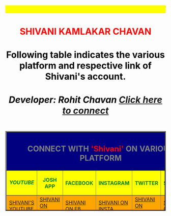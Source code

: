 
<html>

<head>
<meta charset="UTF-8"/>

<meta name="viewport" content="width=device-width, initial-scale=1.0" />

<title>
Shivani Chavan
</title>

</head>


<body>


<H2><MARQUEE BGCOLOR = "Yellow"> WELCOME ON OFFICIAL SITE OF SHIVANI CHAVAN'S SOCIAL MEDIA MANAGEMENT SITE. </MARQUEE></H2>
 <h1><CENTER><FONT COLOR = "RED">SHIVANI KAMLAKAR CHAVAN 


<H4><FONT COLOR = "black">Following table indicates the various platform and respective link of Shivani's account.

<Table BORDER="3" HEIGHT = "250" WIDTH ="900">
<TR>
<TH COLSPAN=7 BGCOLOR = "navy"> <H2> <FONT COLOR="GREY">CONNECT WITH <FONT COLOR="RED">'Shivani'</FONT> ON VARIOUS PLATFORM</FONT></H2></th>
</TR>

<TR BGCOLOR = "YELLOW"> 
<TH BGCOLOR = "YELLOW"> <FONT COLOR="GREEN"><h5>YOUTUBE</h5></FONT></TH> <TH BGCOLOR = "YELLOW"> <FONT COLOR="GREEN">JOSH APP
<TH BGCOLOR = "YELLOW"> <FONT COLOR="GREEN">FACEBOOK <TH BGCOLOR = "YELLOW"> <FONT COLOR="GREEN">INSTAGRAM <TH BGCOLOR = "YELLOW"> <FONT COLOR="GREEN">
TWITTER<TH BGCOLOR = "YELLOW"> <FONT COLOR="GREEN">SNAPCHAT</FONT>

<TR>
<TD BGCOLOR = "ORANGE"><A HREF = "https://www.youtube.com/channel/UCG51GH13DEIeTtOsNwYlJdw/videos"> SHIVANI'S YOUTUBE</A></TD>
<TD BGCOLOR = "ORANGE"><A HREF = "https://share.myjosh.in/profile/9c4cd9be-5bf9-436b-afa7-e5dbcd9e074e?u=0x2c0b6441d4a6ff9c">SHIVANI ON JOSH</a></TD>
<TD BGCOLOR = "ORANGE"><A HREF ="https://WWW.facebook.com/profile.php?id=100078505996130">SHIVANI ON FB</A></TD>
<TD BGCOLOR = "ORANGE"><A HREF ="https://www.instagram.com/shivani_c_2008">SHIVANI ON INSTA</A></TD>
<TD BGCOLOR = "ORANGE"><A HREF = "https://twitter.com/shivanilly?t=OnuK4LxtRpNRDsiWa2PBNA&s=08">SHIVANI ON TWITTER</A></TD>
<TD BGCOLOR = "ORANGE"><A HREF = "https://www.snapchat.com/add/shivani_cha2152?share_id=uBVLBae9e8M&locale=en-GB">SHIVANI ON SNAP</A></TD>
</TR>

<FONT COLOR="black"><H5>Developer: Rohit Chavan
<A HREF=" https://rohit-tech7.github.io/rohitinsocial/">Click here to connect</A>


